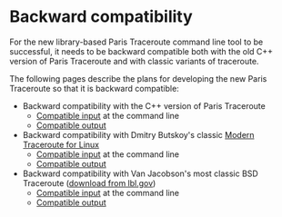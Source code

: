 # Backward compatibility #

For the new library-based Paris Traceroute command line tool to be successful, it needs to be backward compatible both with the old C++ version of Paris Traceroute and with classic variants of traceroute.

The following pages describe the plans for developing the new Paris Traceroute so that it is backward compatible:
  * Backward compatibility with the C++ version of Paris Traceroute
    * [Compatible input](BackwardCompatibilityCppInput.md) at the command line
    * [Compatible output](BackwardCompatibilityCppOutput.md)
  * Backward compatibility with Dmitry Butskoy's classic [Modern Traceroute for Linux](http://traceroute.sourceforge.net/)
    * [Compatible input](BackwardCompatibilityModernInput.md) at the command line
    * [Compatible output](BackwardCompatibilityModernOutput.md)
  * Backward compatibility with Van Jacobson's most classic BSD Traceroute ([download from lbl.gov](ftp://ftp.ee.lbl.gov/traceroute.tar.gz))
    * [Compatible input](BackwardCompatibilityBSDInput.md) at the command line
    * [Compatible output](BackwardCompatibilityBSDOutput.md)